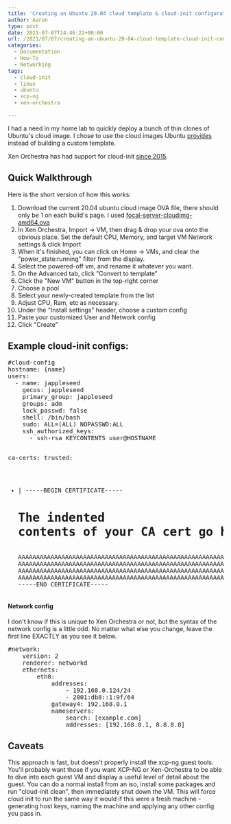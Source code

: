 ```yaml
---
title: 'Creating an Ubuntu 20.04 cloud template & cloud-init configuration in Xen Orchestra'
author: Aaron
type: post
date: 2021-07-07T14:46:22+00:00
url: /2021/07/07/creating-an-ubuntu-20-04-cloud-template-cloud-init-configuration-in-xen-orchestra/
categories:
  - Documentation
  - How-To
  - Networking
tags:
  - cloud-init
  - linux
  - ubuntu
  - xcp-ng
  - xen-orchestra

---
```

I had a need in my home lab to quickly deploy a bunch of thin clones of Ubuntu's cloud image. I chose to use the cloud images Ubuntu [provides](https://cloud-images.ubuntu.com/) instead of building a custom template.

Xen Orchestra has had support for cloud-init [since 2015][2]. 

## Quick Walkthrough

Here is the short version of how this works:

  1. Download the current 20.04 ubuntu cloud image OVA file, there should only be 1 on each build's page. I used [focal-server-cloudimg-amd64.ova][3]
  2. In Xen Orchestra, Import -> VM, then drag & drop your ova onto the obvious place. Set the default CPU, Memory, and target VM Network settings & click Import
  3. When it's finished, you can click on Home -> VMs, and clear the "power_state:running" filter from the display.
  4. Select the powered-off vm, and rename it whatever you want.
  5. On the Advanced tab, click "Convert to template"
  6. Click the "New VM" button in the top-right corner
  7. Choose a pool
  8. Select your newly-created template from the list
  9. Adjust CPU, Ram, etc as necessary. 
 10. Under the "Install settings" header, choose a custom config
 11. Paste your customized User and Network config
 12. Click "Create"

## Example cloud-init configs:

<div class="wp-block-codemirror-blocks-code-block code-block">
  <pre class="CodeMirror" data-setting="{&quot;mode&quot;:&quot;powershell&quot;,&quot;mime&quot;:&quot;application/x-powershell&quot;,&quot;theme&quot;:&quot;default&quot;,&quot;lineNumbers&quot;:true,&quot;styleActiveLine&quot;:true,&quot;lineWrapping&quot;:true,&quot;readOnly&quot;:false,&quot;fileName&quot;:&quot;user-config.yaml&quot;,&quot;language&quot;:&quot;PowerShell&quot;,&quot;modeName&quot;:&quot;powershell&quot;}">#cloud-config
hostname: {name}
users:
  - name: jappleseed
    gecos: jappleseed
    primary_group: jappleseed
    groups: adm
    lock_passwd: false
    shell: /bin/bash
    sudo: ALL=(ALL) NOPASSWD:ALL
    ssh_authorized_keys:
      - ssh-rsa KEYCONTENTS user@HOSTNAME

ca-certs:
  trusted: 
  - |
    -----BEGIN CERTIFICATE-----
    # The indented contents of your CA cert go here:
    AAAAAAAAAAAAAAAAAAAAAAAAAAAAAAAAAAAAAAAAAAAAAAAAAAAAAAAAAAAAAAAAAA
    AAAAAAAAAAAAAAAAAAAAAAAAAAAAAAAAAAAAAAAAAAAAAAAAAAAAAAAAAAAAAAAAAA
    AAAAAAAAAAAAAAAAAAAAAAAAAAAAAAAAAAAAAAAAAAAAAAAAAAAAAAAAAAAAAAAAAA
    AAAAAAAAAAAAAAAAAAAAAAAAAAAAAAAAAAAAAAAAAAAAAAAAAAAAAAAAAAAAAAAAAA
    -----END CERTIFICATE-----</pre>
</div>

<div class="wp-block-uagb-inline-notice uagb-inline_notice__outer-wrap uagb-inline_notice__align-left uagb-block-738d57a5">
  <h4 class="uagb-notice-title">
    Network config
  </h4>
  
  <div class="uagb-notice-text">
    <p>
      I don't know if this is unique to Xen Orchestra or not, but the syntax of the network config is a little odd. No matter what else you change, leave the first line EXACTLY as you see it below.
    </p>
  </div>
</div>

<div class="wp-block-codemirror-blocks-code-block code-block">
  <pre class="CodeMirror" data-setting="{&quot;mode&quot;:&quot;powershell&quot;,&quot;mime&quot;:&quot;application/x-powershell&quot;,&quot;theme&quot;:&quot;default&quot;,&quot;lineNumbers&quot;:true,&quot;styleActiveLine&quot;:true,&quot;lineWrapping&quot;:true,&quot;readOnly&quot;:false,&quot;fileName&quot;:&quot;network.yaml&quot;,&quot;language&quot;:&quot;PowerShell&quot;,&quot;modeName&quot;:&quot;powershell&quot;}">#network:
    version: 2
    renderer: networkd
    ethernets:
        eth0:
            addresses:
                - 192.168.0.124/24
                - 2001:db8::1:9f/64
            gateway4: 192.168.0.1
            nameservers:
                search: [example.com]
                addresses: [192.168.0.1, 8.8.8.8]</pre>
</div>

## Caveats

This approach is fast, but doesn't properly install the xcp-ng guest tools. You'll probably want those if you want XCP-NG or Xen-Orchestra to be able to dive into each guest VM and display a useful level of detail about the guest. You can do a normal install from an iso, install some packages and run "cloud-init clean", then immediately shut down the VM. This will force cloud init to run the same way it would if this were a fresh machine - generating host keys, naming the machine and applying any other config you pass in.


 [2]: https://xen-orchestra.com/blog/cloudinit-support-for-xenserver/
 [3]: https://cloud-images.ubuntu.com/focal/current/focal-server-cloudimg-amd64.ova